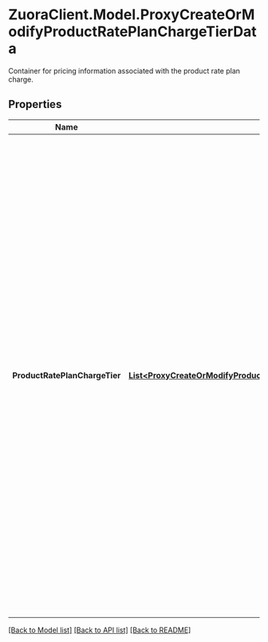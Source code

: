 # ZuoraClient.Model.ProxyCreateOrModifyProductRatePlanChargeTierData
Container for pricing information associated with the product rate plan charge. 

## Properties

Name | Type | Description | Notes
------------ | ------------- | ------------- | -------------
**ProductRatePlanChargeTier** | [**List&lt;ProxyCreateOrModifyProductRatePlanChargeTierDataProductRatePlanChargeTierInner&gt;**](ProxyCreateOrModifyProductRatePlanChargeTierDataProductRatePlanChargeTierInner.md) | Array of product rate plan charge tiers.  You should specify all relevant fields of all tiers, including pricing information for each currency.  For each currency, ensure that the tiers appear in ascending order of &#x60;StartingUnit&#x60;.  For example:  &#x60;&#x60;&#x60; [   {     \&quot;StartingUnit\&quot;: \&quot;1\&quot;,     \&quot;EndingUnit\&quot;: \&quot;150\&quot;,     \&quot;Currency\&quot;: \&quot;USD\&quot;,     \&quot;Price\&quot;: 1.95,     \&quot;PriceFormat\&quot;: \&quot;Per Unit\&quot;   },   {     \&quot;StartingUnit\&quot;: \&quot;151\&quot;,     \&quot;EndingUnit\&quot;: \&quot;300\&quot;,     \&quot;Currency\&quot;: \&quot;USD\&quot;,     \&quot;Price\&quot;: 1.45,     \&quot;PriceFormat\&quot;: \&quot;Per Unit\&quot;   },   {     \&quot;StartingUnit\&quot;: \&quot;1\&quot;,     \&quot;EndingUnit\&quot;: \&quot;150\&quot;,     \&quot;Currency\&quot;: \&quot;EUR\&quot;,     \&quot;Price\&quot;: 1.75,     \&quot;PriceFormat\&quot;: \&quot;Per Unit\&quot;   },   {     \&quot;StartingUnit\&quot;: \&quot;151\&quot;,     \&quot;EndingUnit\&quot;: \&quot;300\&quot;,     \&quot;Currency\&quot;: \&quot;EUR\&quot;,     \&quot;Price\&quot;: 1.30,     \&quot;PriceFormat\&quot;: \&quot;Per Unit\&quot;   } ] &#x60;&#x60;&#x60;  | [optional] 

[[Back to Model list]](../README.md#documentation-for-models) [[Back to API list]](../README.md#documentation-for-api-endpoints) [[Back to README]](../README.md)

